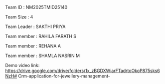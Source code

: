 Team ID : NM2025TMID25140

Team Size : 4

Team Leader : SAKTHI PRIYA 

Team member : RAHILA FARATH S

Team member : REHANA A

Team member : SHAMLA NASRIN M
              
Demo video link:
https://drive.google.com/drive/folders/1x_zBGDXWiarFTadrtoOkoP875sks6NzH# Crm-application-for-jewellery-management-




